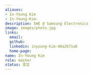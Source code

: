 ```yaml
---
aliases:
- In-Young Kim 
- In-Young-Kim-
description: SWE @ Samsung Electronics
image: images/photo.jpg
links:
  email: 
  github: 
  linkedin: inyoung-kim-40a2671a6
  home-page: 
name: In-Young Kim 
role: master
status: 졸업
---
```

